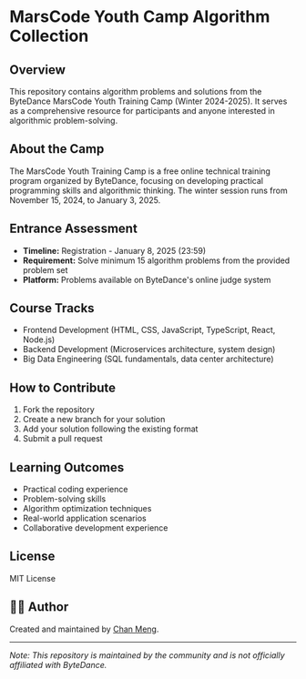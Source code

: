 # MarsCode Youth Camp Algorithm Collection

## Overview
This repository contains algorithm problems and solutions from the ByteDance MarsCode Youth Training Camp (Winter 2024-2025). It serves as a comprehensive resource for participants and anyone interested in algorithmic problem-solving.

## About the Camp
The MarsCode Youth Training Camp is a free online technical training program organized by ByteDance, focusing on developing practical programming skills and algorithmic thinking. The winter session runs from November 15, 2024, to January 3, 2025.

## Entrance Assessment
- **Timeline:** Registration - January 8, 2025 (23:59)
- **Requirement:** Solve minimum 15 algorithm problems from the provided problem set
- **Platform:** Problems available on ByteDance's online judge system

## Course Tracks
- Frontend Development (HTML, CSS, JavaScript, TypeScript, React, Node.js)
- Backend Development (Microservices architecture, system design)
- Big Data Engineering (SQL fundamentals, data center architecture)

## How to Contribute
1. Fork the repository
2. Create a new branch for your solution
3. Add your solution following the existing format
4. Submit a pull request

## Learning Outcomes
- Practical coding experience
- Problem-solving skills
- Algorithm optimization techniques
- Real-world application scenarios
- Collaborative development experience

## License
MIT License

## 🙋‍♀ Author

Created and maintained by [Chan Meng](https://github.com/ChanMeng666).

---
*Note: This repository is maintained by the community and is not officially affiliated with ByteDance.*
